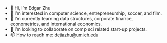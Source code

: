 - 👋 Hi, I’m Edgar Zhu
- 👀 I’m interested in computer science, entrepreneurship, soccer, and film.
- 🌱 I’m currently learning data structures, corporate finance, econometrics, and international economics.
- 💞️ I’m looking to collaborate on comp sci related start-up projects.
- 📫 How to reach me: dejiazhu@umich.edu

<!---
Edgarzhu7/Edgarzhu7 is a ✨ special ✨ repository because its `README.md` (this file) appears on your GitHub profile.
You can click the Preview link to take a look at your changes.
--->
